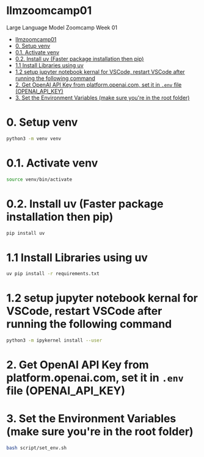 # llmzoomcamp01
Large Language Model Zoomcamp Week 01

- [llmzoomcamp01](#llmzoomcamp01)
- [0. Setup venv](#0-setup-venv)
- [0.1. Activate venv](#01-activate-venv)
- [0.2. Install uv (Faster package installation then pip)](#02-install-uv-faster-package-installation-then-pip)
- [1.1 Install Libraries using uv](#11-install-libraries-using-uv)
- [1.2 setup jupyter notebook kernal for VSCode, restart VSCode after running the following command](#12-setup-jupyter-notebook-kernal-for-vscode-restart-vscode-after-running-the-following-command)
- [2. Get OpenAI API Key from platform.openai.com, set it in `.env` file (OPENAI\_API\_KEY)](#2-get-openai-api-key-from-platformopenaicom-set-it-in-env-file-openai_api_key)
- [3. Set the Environment Variables (make sure you're in the root folder)](#3-set-the-environment-variables-make-sure-youre-in-the-root-folder)

# 0. Setup venv
```bash
python3 -m venv venv
```

# 0.1. Activate venv
```bash
source venv/bin/activate
```

# 0.2. Install uv (Faster package installation then pip)
```bash
pip install uv
```

# 1.1 Install Libraries using uv
```bash
uv pip install -r requirements.txt
```

# 1.2 setup jupyter notebook kernal for VSCode, restart VSCode after running the following command
```bash
python3 -m ipykernel install --user
```

# 2. Get OpenAI API Key from platform.openai.com, set it in `.env` file (OPENAI_API_KEY)

# 3. Set the Environment Variables (make sure you're in the root folder)
```bash
bash script/set_env.sh
```
